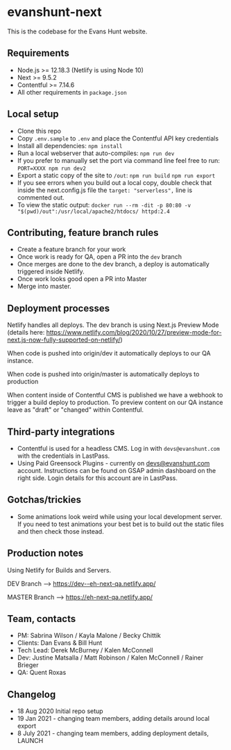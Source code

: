# evanshunt-next

This is the codebase for the Evans Hunt website.

## Requirements

* Node.js >= 12.18.3 (Netlify is using Node 10)
* Next >= 9.5.2
* Contentful >= 7.14.6
* All other requirements in `package.json`

## Local setup

* Clone this repo
* Copy `.env.sample` to `.env` and place the Contentful API key credentials
* Install all dependencies:
    `npm install`
* Run a local webserver that auto-compiles:
    `npm run dev`
* If you prefer to manually set the port via command line feel free to run:
    `PORT=XXXX npm run dev2`
* Export a static copy of the site to `/out`:
    `npm run build`
    `npm run export`
* If you see errors when you build out a local copy, double check that inside the next.config.js file the `target: "serverless",` line is commented out.
* To view the static output:
    `docker run --rm -dit -p 80:80 -v "$(pwd)/out":/usr/local/apache2/htdocs/ httpd:2.4`

## Contributing, feature branch rules

* Create a feature branch for your work
* Once work is ready for QA, open a PR into the `dev` branch
* Once merges are done to the dev branch, a deploy is automatically triggered inside Netlify.
* Once work looks good open a PR into Master
* Merge into master.

## Deployment processes

Netlify handles all deploys. The dev branch is using Next.js Preview Mode (details here: https://www.netlify.com/blog/2020/10/27/preview-mode-for-next.js-now-fully-supported-on-netlify/)

When code is pushed into origin/dev it automatically deploys to our QA instance.

When code is pushed into origin/master is automatically deploys to production

When content inside of Contentful CMS is published we have a webhook to trigger a build deploy to production. To preview content on our QA instance leave as "draft" or "changed" within Contentful.

## Third-party integrations

* Contentful is used for a headless CMS. Log in with `devs@evanshunt.com` with the credentials in LastPass.
* Using Paid Greensock Plugins - currently on devs@evanshunt.com account. Instructions can be found on GSAP admin dashboard on the right side. Login details for this account are in LastPass.

## Gotchas/trickies

* Some animations look weird while using your local development server. If you need to test animations your best bet is to build out the static files and then check those instead.

## Production notes

Using Netlify for Builds and Servers.

DEV Branch --> https://dev--eh-next-qa.netlify.app/

MASTER Branch --> https://eh-next-qa.netlify.app/


## Team, contacts

* PM: Sabrina Wilson / Kayla Malone / Becky Chittik
* Clients: Dan Evans & Bill Hunt
* Tech Lead: Derek McBurney / Kalen McConnell
* Dev: Justine Matsalla / Matt Robinson / Kalen McConnell / Rainer Brieger
* QA: Quent Roxas

## Changelog
* 18 Aug 2020 Initial repo setup
* 19 Jan 2021 - changing team members, adding details around local export
* 8 July 2021 - changing team members, adding deployment details, LAUNCH